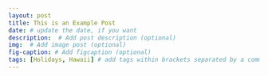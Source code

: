 ```yaml
---
layout: post
title: This is an Example Post
date: # update the date, if you want
description:  # Add post description (optional)
img:  # Add image post (optional)
fig-caption: # Add figcaption (optional)
tags: [Holidays, Hawaii] # add tags within brackets separated by a commma
---
```

